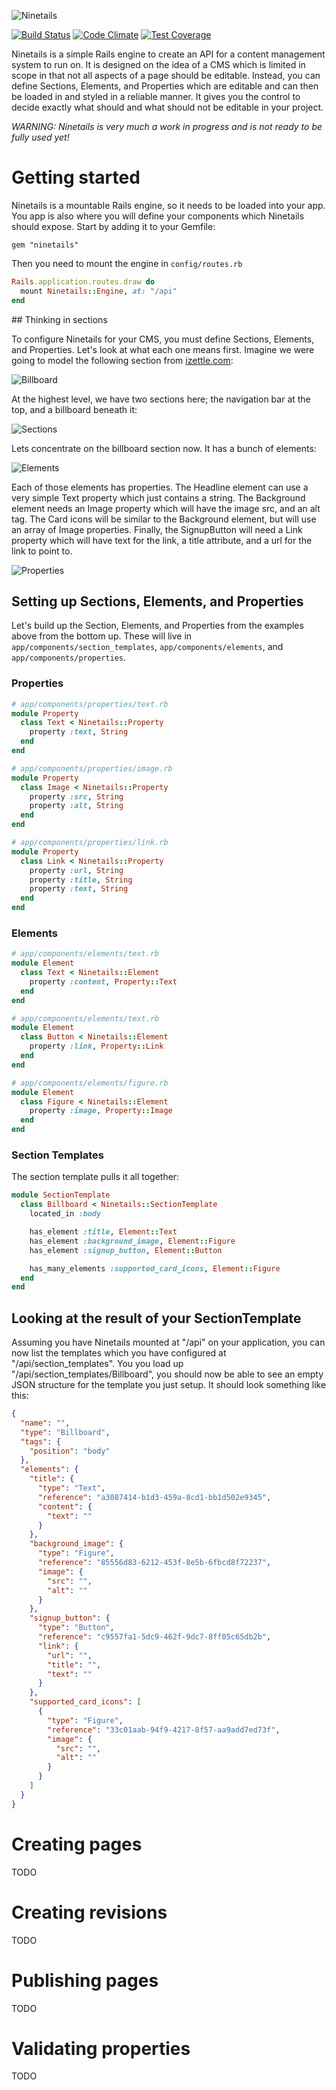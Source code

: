 ![Ninetails](http://i.imgur.com/jv28Kg3.png)

[![Build Status](https://travis-ci.org/iZettle/ninetails.svg)](https://travis-ci.org/iZettle/ninetails)
[![Code Climate](https://codeclimate.com/github/iZettle/ninetails/badges/gpa.svg)](https://codeclimate.com/github/iZettle/ninetails)
[![Test Coverage](https://codeclimate.com/github/iZettle/ninetails/badges/coverage.svg)](https://codeclimate.com/github/iZettle/ninetails/coverage)

Ninetails is a simple Rails engine to create an API for a content management system to run on. It is designed on the idea of a CMS which is limited in scope in that not all aspects of a page should be editable. Instead, you can define Sections, Elements, and Properties which are editable and can then be loaded in and styled in a reliable manner. It gives you the control to decide exactly what should and what should not be editable in your project.

*WARNING: Ninetails is very much a work in progress and is not ready to be fully used yet!*

# Getting started

Ninetails is a mountable Rails engine, so it needs to be loaded into your app. You app is also where you will define your components which Ninetails should expose. Start by adding it to your Gemfile:

```
gem "ninetails"
```

Then you need to mount the engine in `config/routes.rb`

```ruby
Rails.application.routes.draw do
  mount Ninetails::Engine, at: "/api"
end
```

## Thinking in sections

To configure Ninetails for your CMS, you must define Sections, Elements, and Properties. Let's look at what each one means first. Imagine we were going to model the following section from [izettle.com](https://www.izettle.com):

![Billboard](http://i.imgur.com/LFqCSpo.png)

At the highest level, we have two sections here; the navigation bar at the top, and a billboard beneath it:

![Sections](http://i.imgur.com/Ab5sAhW.png)

Lets concentrate on the billboard section now. It has a bunch of elements:

![Elements](http://i.imgur.com/sVokxCD.png)

Each of those elements has properties. The Headline element can use a very simple Text property which just contains a string. The Background element needs an Image property which will have the image src, and an alt tag. The Card icons will be similar to the Background element, but will use an array of Image properties. Finally, the SignupButton will need a Link property which will have text for the link, a title attribute, and a url for the link to point to.

![Properties](http://i.imgur.com/64Fog28.png)

## Setting up Sections, Elements, and Properties

Let's build up the Section, Elements, and Properties from the examples above from the bottom up. These will live in `app/components/section_templates`, `app/components/elements`, and `app/components/properties`.

### Properties

```ruby
# app/components/properties/text.rb
module Property
  class Text < Ninetails::Property
    property :text, String
  end
end
```

```ruby
# app/components/properties/image.rb
module Property
  class Image < Ninetails::Property
    property :src, String
    property :alt, String
  end
end
```

```ruby
# app/components/properties/link.rb
module Property
  class Link < Ninetails::Property
    property :url, String
    property :title, String
    property :text, String
  end
end
```

### Elements

```ruby
# app/components/elements/text.rb
module Element
  class Text < Ninetails::Element
    property :content, Property::Text
  end
end
```

```ruby
# app/components/elements/text.rb
module Element
  class Button < Ninetails::Element
    property :link, Property::Link
  end
end
```

```ruby
# app/components/elements/figure.rb
module Element
  class Figure < Ninetails::Element
    property :image, Property::Image
  end
end
```

### Section Templates

The section template pulls it all together:

```ruby
module SectionTemplate
  class Billboard < Ninetails::SectionTemplate
    located_in :body

    has_element :title, Element::Text
    has_element :background_image, Element::Figure
    has_element :signup_button, Element::Button

    has_many_elements :supported_card_icons, Element::Figure
  end
end
```

## Looking at the result of your SectionTemplate

Assuming you have Ninetails mounted at "/api" on your application, you can now list the templates which you have configured at "/api/section_templates". You you load up "/api/section_templates/Billboard", you should now be able to see an empty JSON structure for the template you just setup. It should look something like this:

```json
{
  "name": "",
  "type": "Billboard",
  "tags": {
    "position": "body"
  },
  "elements": {
    "title": {
      "type": "Text",
      "reference": "a3087414-b1d3-459a-8cd1-bb1d502e9345",
      "content": {
        "text": ""
      }
    },
    "background_image": {
      "type": "Figure",
      "reference": "85556d83-6212-453f-8e5b-6fbcd8f72237",
      "image": {
        "src": "",
        "alt": ""
      }
    },
    "signup_button": {
      "type": "Button",
      "reference": "c9557fa1-5dc9-462f-9dc7-8ff05c65db2b",
      "link": {
        "url": "",
        "title": "",
        "text": ""
      }
    },
    "supported_card_icons": [
      {
        "type": "Figure",
        "reference": "33c01aab-94f9-4217-8f57-aa9add7ed73f",
        "image": {
          "src": "",
          "alt": ""
        }
      }
    ]
  }
}
```

# Creating pages

TODO

# Creating revisions

TODO

# Publishing pages

TODO

# Validating properties

TODO
